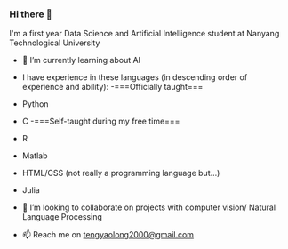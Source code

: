 ### Hi there 👋

I'm a first year Data Science and Artificial Intelligence student at Nanyang Technological University

- 🌱 I’m currently learning about AI

- I have experience in these languages (in descending order of experience and ability):
-===Officially taught===
- Python
- C
-===Self-taught during my free time===
- R
- Matlab
- HTML/CSS (not really a programming language but...)
- Julia

- 👯 I’m looking to collaborate on projects with computer vision/ Natural Language Processing
- 📫 Reach me on tengyaolong2000@gmail.com

